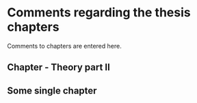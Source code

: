 Comments regarding the thesis chapters
==============================================

Comments to chapters are entered here.

Chapter - Theory part II
---------------------------

Some single chapter
---------------------

